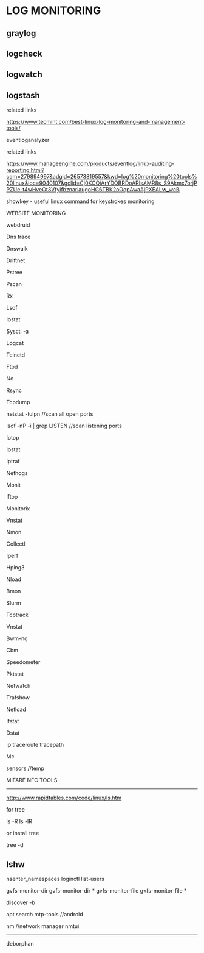 # LOG MONITORING

## graylog

## logcheck

## logwatch

## logstash

related links

https://www.tecmint.com/best-linux-log-monitoring-and-management-tools/

eventloganalyzer

related links

https://www.manageengine.com/products/eventlog/linux-auditing-reporting.html?cam=279894997&adgid=26573819557&kwd=log%20monitoring%20tools%20linux&loc=9040107&gclid=Cj0KCQiArYDQBRDoARIsAMR8s_S9Akmx7orjPPZUe-t4wHveOt3VfyifbznariaugoHG6TBK2oOqpAwaAjPXEALw_wcB

showkey - useful linux command for keystrokes monitoring

WEBSITE MONITORING

webdruid

Dns trace

Dnswalk

Driftnet

Pstree

Pscan

Rx

Lsof

Iostat

Sysctl -a

Logcat

Telnetd

Ftpd

Nc

Rsync

Tcpdump

netstat -tulpn //scan all open ports

lsof -nP -i | grep LISTEN //scan listening ports

Iotop

Iostat

Iptraf

Nethogs

Monit

Iftop

Monitorix

Vnstat

Nmon

Collectl

Iperf

Hping3

Nload

Bmon

Slurm

Tcptrack

Vnstat

Bwm-ng

Cbm

Speedometer

Pktstat

Netwatch

Trafshow

Netload

Ifstat

Dstat

ip
traceroute
tracepath

Mc

sensors //temp

MIFARE NFC TOOLS

-----------------------------------------------------
http://www.rapidtables.com/code/linux/ls.htm

for tree

ls -R
ls -lR

or install tree

tree -d

lshw
-----------------------------------------------------

nsenter_namespaces
loginctl list-users

gvfs-monitor-dir
gvfs-monitor-dir *
gvfs-monitor-file
gvfs-monitor-file *


discover -b

apt search
mtp-tools //android

nm	//network manager
nmtui

-----------------------------------------------------

deborphan
